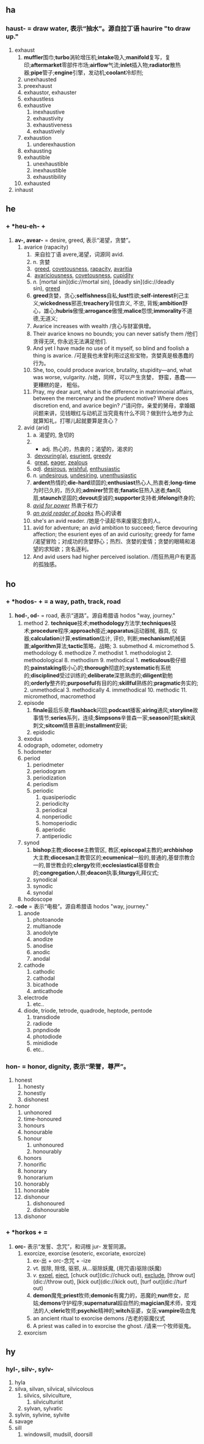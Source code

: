 ## ha
### haust- = draw water, 表示“抽水”。源自拉丁语 haurire "to draw up."
1. exhaust
	1. **muffler**围巾;**turbo**涡轮增压机;**intake**吸入;**manifold**复写，复印;**aftermarket**零部件市场;**airflow**气流;**inlet**插入物;**radiator**散热器;**pipe**管子;**engine**引擎，发动机;**coolant**冷却剂;
	2. unexhausted
	3. preexhaust
	4. exhaustor, exhauster
	5. exhaustless
	6. exhaustive
		1. inexhaustive
		2. exhaustivity
		3. exhaustiveness
		4. exhaustively
	7. exhaustion
		1. underexhaustion
	8. exhausting
	9. exhautible
		1. unexhaustible
		2. inexhaustible
		3. exhaustibility
	10. exhausted
2. inhaust



## he
### + \*heu-eh- +
1. **av-, avear-** = desire, greed, 表示“渴望，贪婪”。
	1. avarice (rapacity)
		1.  来自拉丁语 avere,渴望，词源同 avid.
		2. n. 贪婪
		3.  [greed](dic://greed), [covetousness](dic://covetousness), [rapacity](dic://rapacity), [avaritia](dic://avaritia)
		4.  [avariciousness](dic://avariciousness), [covetousness](dic://covetousness), [cupidity](dic://cupidity)
		5. _n._ [mortal sin](dic://mortal sin), [deadly sin](dic://deadly sin), [greed](dic://greed)
		6. **greed**贪婪，贪心;**selfishness**自私;**lust**性欲;**self-interest**利己主义;**wickedness**邪恶;**treachery**背信弃义, 不忠, 背叛;**ambition**野心，雄心;**hubris**傲慢;**arrogance**傲慢;**malice**怨恨;**immorality**不道德,无道义;
		7. Avarice increases with wealth /贪心与财富俱增。
		8. Their avarice knows no bounds; you can never satisfy them /他们贪得无厌, 你永远无法满足他们.
		9. And yet I have made no use of it myself, so blind and foolish a thing is avarice. /可是我也未曾利用过这些宝物，贪婪真是极愚蠢的行为。
		10. She, too, could produce avarice, brutality, stupidity—and, what was worse, vulgarity. /s她，同样，可以产生贪婪， 野蛮，愚蠢——更糟糕的是， 粗俗。
		11. Pray, my dear aunt, what is the difference in matrimonial affairs, between the mercenary and the prudent motive? Where does discretion end, and avarice begin? /“请问你，亲爱的舅母，拿婚姻问题来讲，见钱眼红与动机正当究竟有什么不同？做到什么地步为止就算知礼，打哪儿起就要算是贪心？
	2. avid (arid)
		1. a. 渴望的, 急切的
		2. - adj. 热心的，热衷的；渴望的，渴求的
		3.  [devouring(a)](dic://devouring(a)), [esurient](dic://esurient), [greedy](dic://greedy)
		4.  [great](dic://great), [eager](dic://eager), [zealous](dic://zealous)
		5. _adj._ [desirous](dic://desirous), [wishful](dic://wishful), [enthusiastic](dic://enthusiastic)
		6. _n._ [undesirous](dic://undesirous), [undesiring](dic://undesiring), [unenthusiastic](dic://unenthusiastic)
		7. **ardent**热情的;**die-hard**顽固的;**enthusiast**热心人,热衷者;**long-time**为时已久的，历久的;**admirer**赞赏者;**fanatic**狂热入迷者;**fan**风扇;**staunch**坚固的;**devout**虔诚的;**supporter**支持者;**lifelong**终身的;
		8. _[avid for power](dic://avid%20for%20power)_ 热衷于权力
		9. _[an avid reader of books](dic://an%20avid%20reader%20of%20books)_ 热心的读者
		10. she's an avid reader. /她是个读起书来废寝忘食的人。
		11. avid for adventure; an avid ambition to succeed; fierce devouring affection; the esurient eyes of an avid curiosity; greedy for fame /渴望冒险；对成功的贪婪野心；热烈、贪婪的爱情；贪婪的眼睛和渴望的求知欲；贪名逐利。
		12. And avid users had higher perceived isolation. /而狂热用户有更高的孤独感。



## ho
### + \*hodos- + = a way, path, track, road
1. **hod-, od-** = road, 表示“道路”。源自希腊语 hodos "way, journey."
	1. method
		2. **technique**技术;**methodology**方法学;**techniques**技术;**procedure**程序;**approach**接近;**apparatus**运动器械, 器具, 仪器;**calculation**计算;**estimation**估计, 评价, 判断;**mechanism**机械装置;**algorithm**算法;**tactic**策略，战略;
		3. submethod
		4. micromethod
		5. methodology
		6. methodize
		7. methodist
			1. methodologist
			2. methodological
		8. methodism
		9. methodical
			1. **meticulous**极仔细的;**painstaking**极小心的;**thorough**彻底的;**systematic**有系统的;**disciplined**受过训练的;**deliberate**深思熟虑的;**diligent**勤勉的;**orderly**整齐的;**purposeful**有目的的;**skillful**熟练的;**pragmatic**务实的;
			2. unmethodical
			3. methodically
			4. immethodical
		10. methodic
		11. micromethod, macromethod
	2. episode
		1. **finale**最后乐章;**flashback**闪回;**podcast**播客;**airing**通风;**storyline**故事情节;**series**系列，连续;**Simpsons**辛普森一家;**season**时期;**skit**讽刺文;**sitcom**情景喜剧;**installment**安装;
		2. epidodic
	3. exodus
	4. odograph, odometer, odometry
	5. hodometer
	6. period
		1. periodmeter
		2. periodogram
		3. periodization
		4. periodism
		5. periodic
			1. quasiperiodic
			2. periodicity
			3. periodical
			4. nonperiodic
			5. homoperiodic
			6. aperiodic
			7. antiperiodic
	7. synod
		1. **bishop**主教;**diocese**主教管区, 教区;**episcopal**主教的;**archbishop**大主教;**diocesan**主教管区的;**ecumenical**一般的,普通的,基督宗教合一的,普世教会的;**clergy**牧师;**ecclesiastical**基督教会的;**congregation**人群;**deacon**执事;**liturgy**礼拜仪式;
		2. synodical
		3. synodic
		4. synodal
	8. hodoscope
2. **-ode** = 表示“电极”。源自希腊语 hodos "way, journey."
	1. anode
		1. photoanode
		2. multianode
		3. anodolyte
		4. anodize
		5. anodise
		6. anodic
		7. anodal
	2. cathode
		1. cathodic
		2. cathodal
		3. bicathode
		4. anticathode
	3. electrode
		1. etc..
	4. diode, triode, tetrode, quadrode, heptode, pentode
		1. transdiode
		2. radiode
		3. pnpndiode
		4. photodiode
		5. minidiode
		6. etc..


### hon- = honor, dignity, 表示“荣誉，尊严”。
1. honest
	1. honesty
	2. honestly
	3. dishonest
2. honor
	1. unhonored
	2. time-honoured
	3. honours
	4. honourable
	5. honour
		1. unhonoured
		2. honourably
	6. honors
	7. honorific
	8. honorary
	9. honorarium
	10. honorably
	11. honorable
	12. dishonour
		1. dishonoured
		2. dishonourable
	13. dishonor


### + \*horkos + =
1. **orc-** 表示“发誓、念咒”，和词根 jur- 发誓同源。
	1. exorcize, exorcise (esoteric, excoriate, exorcize) 
		1. ex-出 + orc-念咒 + -ize
		2. vt. 拔除, 除怪, 驱邪, 从...驱除妖魔, (用咒语)驱除(妖魔)
		3. _v._ [expel](dic://expel), [eject](dic://eject), [chuck out](dic://chuck out), [exclude](dic://exclude), [throw out](dic://throw out), [kick out](dic://kick out), [turf out](dic://turf out)
		4. **demon**魔鬼;**priest**牧师;**demonic**有魔力的，恶魔的;**nun**修女，尼姑;**demons**守护程序;**supernatural**超自然的;**magician**魔术师，变戏法的人;**cleric**牧师;**psychic**精神的;**witch**巫婆，女巫;**vampire**吸血鬼
		5. an ancient ritual to exorcise demons /古老的驱魔仪式
		6. A priest was called in to exorcise the ghost. /请来一个牧师驱鬼。
	2. exorcism


## hy
### hyl-, silv-, sylv-
1. hyla
2. silva, silvan, silvical, silvicolous
	1. silvics, silviculture, 
		1. silviculturist
	2. sylvan, sylvatic
3. sylvin, sylvine, sylvite
4. savage
5. sill
	1. windowsill, mudsill, doorsill


